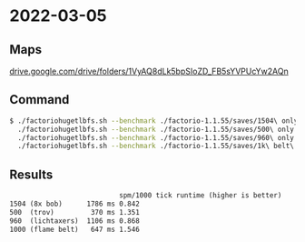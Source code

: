 # 2022-03-05

## Maps

[drive.google.com/drive/folders/1VyAQ8dLk5bpSIoZD_FB5sYVPUcYw2AQn](https://drive.google.com/drive/folders/1VyAQ8dLk5bpSIoZD_FB5sYVPUcYw2AQn)

## Command

```bash
$ ./factoriohugetlbfs.sh --benchmark ./factorio-1.1.55/saves/1504\ only.zip && \
  ./factoriohugetlbfs.sh --benchmark ./factorio-1.1.55/saves/500\ only.zip && \
  ./factoriohugetlbfs.sh --benchmark ./factorio-1.1.55/saves/960\ only.zip &&  \
  ./factoriohugetlbfs.sh --benchmark ./factorio-1.1.55/saves/1k\ belt\ only.zip
```

## Results

```txt
                           spm/1000 tick runtime (higher is better)
1504 (8x bob)      1786 ms 0.842
500  (trov)         370 ms 1.351
960  (lichtaxers)  1106 ms 0.868
1000 (flame belt)   647 ms 1.546
```
